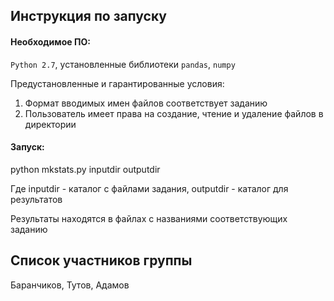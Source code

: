  ## Инструкция по запуску
 #### Необходимое ПО:
 
 `Python 2.7`, установленные библиотеки `pandas`, `numpy`
 
 Предустановленные и гарантированные условия: 
 
 1. Формат вводимых имен файлов соответствует заданию
 2. Пользователь имеет права на создание, чтение и удаление файлов в директории 
 
 #### Запуск: 
 
 python mkstats.py inputdir outputdir
 
 Где inputdir - каталог с файлами задания, outputdir - каталог для результатов
 
 Результаты находятся в файлах с названиями соответствующих заданию
 
 ## Список участников группы
 Баранчиков, Тутов, Адамов
